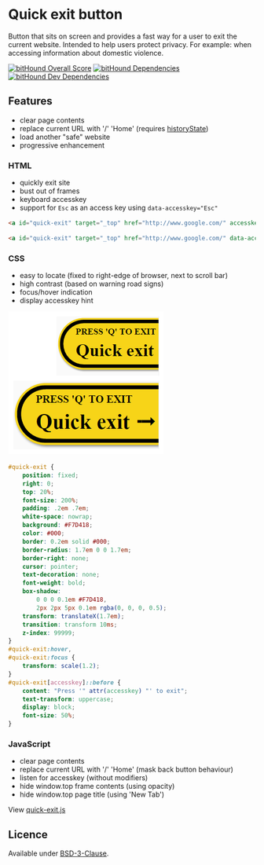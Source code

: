 Quick exit button
=================

Button that sits on screen and provides a fast way for a user to exit the current website.
Intended to help users protect privacy. For example: when accessing information about domestic violence.

[![bitHound Overall Score](https://www.bithound.io/github/bboyle/quick-exit/badges/score.svg)](https://www.bithound.io/github/bboyle/quick-exit)
[![bitHound Dependencies](https://www.bithound.io/github/bboyle/quick-exit/badges/dependencies.svg)](https://www.bithound.io/github/bboyle/quick-exit/gh-pages/dependencies/npm)
[![bitHound Dev Dependencies](https://www.bithound.io/github/bboyle/quick-exit/badges/devDependencies.svg)](https://www.bithound.io/github/bboyle/quick-exit/gh-pages/dependencies/npm)

Features
--------

- clear page contents
- replace current URL with '/' 'Home' (requires [historyState](http://caniuse.com/#feat=history))
- load another "safe" website
- progressive enhancement

### HTML

- quickly exit site
- bust out of frames
- keyboard accesskey
- support for `Esc` as an access key using `data-accesskey="Esc"`

```html
<a id="quick-exit" target="_top" href="http://www.google.com/" accesskey="q">Quick exit ➟</a>
```

```html
<a id="quick-exit" target="_top" href="http://www.google.com/" data-accesskey="Esc">Quick exit ➟</a>
```

### CSS

- easy to locate (fixed to right-edge of browser, next to scroll bar)
- high contrast (based on warning road signs)
- focus/hover indication
- display accesskey hint

![Screenshot of default and hover states](quick-exit-css.png)

```css
#quick-exit {
	position: fixed;
	right: 0;
	top: 20%;
	font-size: 200%;
	padding: .2em .7em;
	white-space: nowrap;
	background: #F7D418;
	color: #000;
	border: 0.2em solid #000;
	border-radius: 1.7em 0 0 1.7em;
	border-right: none;
	cursor: pointer;
	text-decoration: none;
	font-weight: bold;
	box-shadow:
		0 0 0 0.1em #F7D418,
		2px 2px 5px 0.1em rgba(0, 0, 0, 0.5);
	transform: translateX(1.7em);
	transition: transform 10ms;
	z-index: 99999;
}
#quick-exit:hover,
#quick-exit:focus {
	transform: scale(1.2);
}
#quick-exit[accesskey]::before {
    content: "Press '" attr(accesskey) "' to exit";
    text-transform: uppercase;
    display: block;
    font-size: 50%;
}
```

### JavaScript

- clear page contents
- replace current URL with '/' 'Home' (mask back button behaviour)
- listen for accesskey (without modifiers)
- hide window.top frame contents (using opacity)
- hide window.top page title (using 'New Tab')

View [quick-exit.js](src/quick-exit.js)


Licence
-------

Available under [BSD-3-Clause](LICENSE).
